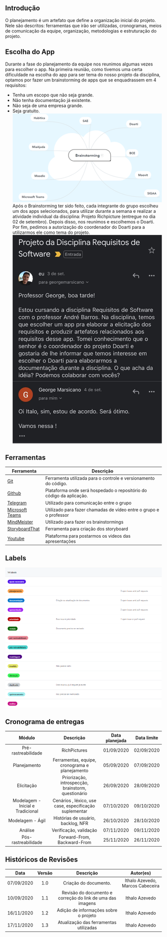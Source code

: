 ## Introdução
O planejamento é um artefato que define a organização inicial do projeto. Nele são descritos: ferramentas que irão ser utilizadas, cronogramas, meios de comunicação da equipe, organização, metodologias e estruturação do projeto.

## Escolha do App
Durante a fase do planejamento da equipe nos reunimos algumas vezes para escolher o app. Na primeira reunião, como tivemos uma certa dificuldade na escolha do app para ser tema do nosso projeto da disciplina, optamos por fazer um brainstorming de apps que se enquadrassem em 4 requisitos: 
- Tenha um escopo que não seja grande.
- Não tenha documentação já existente.
- Não seja de uma empresa grande.
- Seja gratuito. 
![brainstorming](../assets/images/doarti/escolhaDoApp.png)
Após o Brainstorming ter sido feito, cada integrante do grupo escolheu um dos apps selecionados, para utilizar durante a semana e realizar a atividade individual da disciplina: Projeto Richpicture (entregue no dia 02 de setembro). Depois disso, nos reunimos e escolhemos o Doarti. Por fim, pedimos a autorização do coordenador do Doarti para a utilizarmos ele como tema do projeto. 
![autorizacao](../assets/images/doarti/autorizacao.jpg)


## Ferramentas

| Ferramenta      | Descrição                                                                                |
| --------------- | ---------------------------------------------------------------------------------------- |
| [Git](https://git-scm.com/ )             | Ferramenta utilizada para o controle e versionamento do código. |
| [Github](https://github.com/)         | Plataforma onde será hospedado o repositório do código da aplicação.  |
| [Telegram](https://telegram.org/)        | Utilizado para comunicação entre o grupo                                                 |
| [Microsoft Teams](https://www.microsoft.com/pt-br/microsoft-365/microsoft-teams/free) | Utilizado para fazer chamadas de vídeo entre o grupo e o professor                       |
| [MindMeister](https://www.mindmeister.com/pt/) | Utilizado para fazer os brainstormings                       |
| [StoryboardThat](https://www.storyboardthat.com/pt) | Ferramenta para criação dos storyboard |
| [Youtube](https://www.youtube.com/ )             | Plataforma para postarmos os videos das apresentações |


## Labels

![Labels](../assets/images/doarti/labels.png)

## Cronograma de entregas

|              Módulo               |                       Descrição                        | Data planejada | Data limite |
| :-------------------------------: | :----------------------------------------------------: | :------------: | :---------: |
|        Pré-rastreabilidade        |                      RichPictures                      |   01/09/2020   | 02/09/2020  |
|           Planejamento            |     Ferramentas, equipe, cronograma e planejamento     |   05/09/2020   | 07/09/2020  |
|            Elicitação             |  Priorização, introspecção, brainstorm, questionário   |   26/09/2020   | 28/09/2020  |
| Modelagem - Inicial e Tradicional | Cenários , léxico, use case, especificação suplementar |   07/10/2020   | 09/10/2020  |
|         Modelagem - Ágil          |           Histórias de usuário, backlog, NFR           |   26/10/2020   | 28/10/2020  |
|              Análise              |                 Verificação, validação                 |   07/11/2020   | 09/11/2020  |
|        Pós-rastreabilidade        |              Forward-From, Backward-From               |   25/11/2020   | 26/11/2020  |

## Históricos de Revisões

|    Data    | Versão |                         Descrição                          |            Autor(es)             |
| :--------: | :----: | :--------------------------------------------------------: | :------------------------------: |
| 07/09/2020 |  1.0   |                   Criação do documento.                    | Ithalo Azevedo, Marcos Cabeceira |
| 10/09/2020 |  1.1   | Revisão do documento e correção do link de uma das imagens |          Ithalo Azevedo          |
| 16/11/2020 |  1.2   |           Adição de informações sobre o projeto            |          Ithalo Azevedo          |
| 17/11/2020 |  1.3   |           Atualização das ferramentas utilizadas           |          Ithalo Azevedo          |


